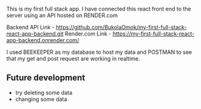 
This is my first full stack app. I have connected this react front end to the server using an API hosted on RENDER.com 

Backend API Link - https://github.com/BukolaOmok/my-first-full-stack-react-app-backend.git
Render.com Link - https://my-first-full-stack-react-app-backend.onrender.com/


I used BEEKEEPER as my database to host my data and POSTMAN to see that my get and post request are working in realtime.

## Future development
- try deleting some data
- changing some data
